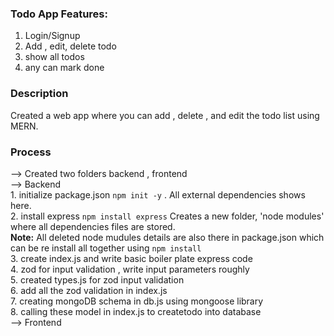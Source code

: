 
### Todo App Features:
1. Login/Signup
2. Add , edit, delete todo
3. show all todos
4. any can mark done


### Description
Created a web app where you can add , delete , and edit the todo list using MERN.

### Process
--> Created two folders backend , frontend <br> 
--> Backend <br>
    1. initialize package.json `npm init -y` . All external dependencies shows here.  <br>
    2. install express `npm install express` Creates a new folder, 'node modules' where all dependencies files are stored.<br>
    __Note:__ All deleted node mudules details are also there in package.json which can be re install all together using `npm install` <br>
    3. create index.js and write basic boiler plate express code <br>
    4. zod for input validation , write input parameters roughly <br>
    5. created types.js for zod input validation <br>
    6. add all the zod validation in index.js <br>
    7. creating mongoDB schema in db.js using mongoose library <br>
    8. calling these model in index.js to createtodo into database <br>
--> Frontend <br>
